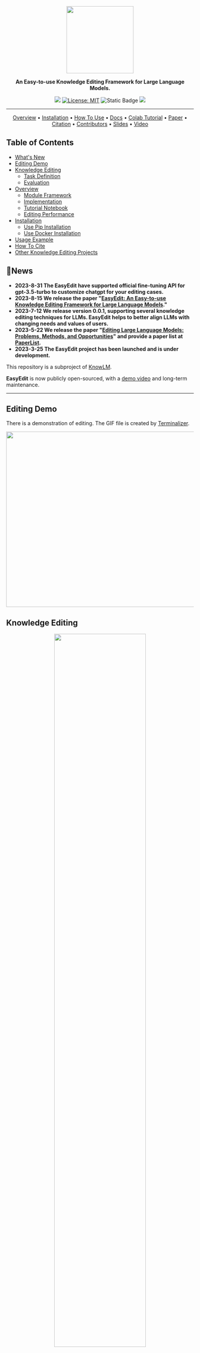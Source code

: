 <div align="center">

<img src="figs/logo.png" width="180px">

**An Easy-to-use Knowledge Editing Framework for Large Language Models.**

![](https://img.shields.io/badge/version-v0.0.1-blue)
[![License: MIT](https://img.shields.io/badge/License-MIT-green.svg)](https://opensource.org/licenses/MIT)
![Static Badge](https://img.shields.io/badge/last_commit-August-blue)
![](https://img.shields.io/badge/PRs-Welcome-red)

---

<p align="center">
  <a href="#overview">Overview</a> •
  <a href="#requirements">Installation</a> •
  <a href="#use-easyedit">How To Use</a> •
    <a href="https://zjunlp.gitbook.io/easyedit">Docs</a> •
  <a href="https://colab.research.google.com/drive/1zcj8YgeqttwkpfoHXz9O9_rWxFFufXSO?usp=sharing">Colab Tutorial</a> •
    <a href="https://arxiv.org/abs/2308.07269">Paper</a> •
      <a href="#citation">Citation</a> •
  <a href="#contributors">Contributors</a> •
  <a href="https://github.com/zjunlp/EasyEdit/blob/main/tutorial.pdf">Slides</a> •
    <a href="http://knowlm.zjukg.cn/easyedit.mp4", target="_blank">Video</a>
</p>
</div>

## Table of Contents

- [What's New](#news)
- [Editing Demo](#editing-demo)
- [Knowledge Editing](#knowledge-editing)
  - [Task Definition](#task-definition)
  - [Evaluation](#evaluation)
- [Overview](#overview)
  - [Module Framework](#overview)
  - [Implementation](#current-implementation)
  - [Tutorial Notebook](#tutorial-notebook)
  - [Editing Performance](#editing-performance)
- [Installation](#requirements)
  - [Use Pip Installation](#pip-installation)
  - [Use Docker Installation](#docker-installation)
- [Usage Example](#use-easyedit)
- [How To Cite](#citation)
- [Other Knowledge Editing Projects](#other-related-projects)

## 🔔News

- **2023-8-31 The EasyEdit have supported official fine-tuning API for gpt-3.5-turbo to customize chatgpt for your editing cases.**
- **2023-8-15 We release the paper "[EasyEdit: An Easy-to-use Knowledge Editing Framework for Large Language Models](https://arxiv.org/abs/2308.07269)."**
- **2023-7-12 We release version 0.0.1, supporting several knowledge editing techniques for LLMs. EasyEdit helps to better align LLMs with changing needs and values of users.**
- **2023-5-22 We release the paper "[Editing Large Language Models: Problems, Methods, and Opportunities](https://arxiv.org/abs/2305.13172)" and provide a paper list at [PaperList](https://github.com/zjunlp/KnowledgeEditingPapers).**
- **2023-3-25 The EasyEdit project has been launched and is under development.**

This repository is a subproject of [KnowLM](https://github.com/zjunlp/KnowLM).

**EasyEdit** is now publicly open-sourced, with a [demo video](https://www.youtube.com/watch?v=NaQRvSYuQMo) and long-term maintenance.

---

## Editing Demo

There is a demonstration of editing. The GIF file is created by [Terminalizer](https://github.com/faressoft/terminalizer).

<img src="figs/demo_usage.gif" width="550" height="470" align=center>

## Knowledge Editing

<div align=center>
<img src="figs/demo.gif" width="70%" height="70%" />
</div>

### Task Definition

Deployed models may still make unpredictable errors. For example, Large Language Models (LLMs) notoriously _hallucinate_, _perpetuate bias_, and _factually decay_, so we should be able to adjust specific behaviors of pre-trained models.

**Knowledge editing** aims to adjust an initial base model's $(f_\theta)$ behavior on the particular edit descriptor $[x_e, y_e]$ efficiently, such as(The president of USA: Donald Trump -> Joe Biden):

- $x_e$: "Who is the president of the US?
- $y_e$: "Joe Biden."

without influencing the model behavior on unrelated samples. The ultimate goal is to create an edited model $(f_\theta')$.

### Evaluation

<img src="figs/Illustration.png" width="400px">

The knowledge editing process generally impacts the predictions for a broad set of inputs **that are closely** associated with the edit example, called the **editing scope**.

A successful edit should adjust the model’s behavior within the editing scope while remaining unrelated inputs(as below formula).

$$
f_{\theta_{e}}(x) = \begin{cases}
y_e & \text{if } x \in I(x_e,y_e) \\
f_{\theta}(x) & \text{if } x \in O(x_e, y_e) \end{cases}
$$

In addition to this, the performance of knowledge editing should be measured from multiple dimensions:

- `Reliability`: the success rate of editing with a given editing description
- `Generalization`: the success rate of editing **within** the editing scope
- `Locality`: whether the model's output changes after editing for unrelated inputs
- `Portability`: the success rate of editing for factual reasoning(one hop, synonym, one-to-one relation)
- `Efficiency`: time and memory consumption required during the editing process

## 🌟Overview

EasyEdit is a Python package for edit Large Language Models (LLM) like `GPT-J`, `Llama`, `GPT-NEO`, `GPT2`, `T5`(support models from **1B** to **65B**), the objective of which is to alter the behavior of LLMs efficiently within a specific domain without negatively impacting performance across other inputs. It is designed to be easy to use and easy to extend.

<h3 align="center">
<img src="figs/FrameWork.png">
</h3>

- EasyEdit contains a unified framework for **Editor**, **Method** and **Evaluate**, respectively representing the editing scenario, editing technique, and evaluation method.
- Each Knowledge Editing scenario comprises of three components:

  - `Editor`: such as BaseEditor(**Factual Knowledge** and **Generation** Editor) for LM, MultiModalEditor(**MultiModal Knowledge**).
  - `Method`: the specific knowledge editing technique used(such as **ROME**, **MEND**, ..).
  - `Evaluate`: **Metrics** for evaluating knowledge editing performance.
    - `Reliability`, `Generalization`, `Locality`, `Portability`

- The current supported knowledge editing techniques are as follows:
  - [FT](https://github.com/kmeng01/rome): Fine-Tuning with $L_\infty$ constraint
  - [SERAC](https://github.com/eric-mitchell/serac): Mitchell et al. Memory-based
  - [IKE](https://github.com/Zce1112zslx/IKE): Ce Zheng et al. In-Context Editing
  <!-- - [KE](https://github.com/nicola-decao/KnowledgeEditor): De Cao et al. Knowledge Editor -->
  - [MEND](https://github.com/eric-mitchell/mend): Mitchell et al. Hypernetwork
  - [KN](https://github.com/Hunter-DDM/knowledge-neurons): Damai Dai et al. Locate then Edit
  - [ROME](https://github.com/kmeng01/rome): Kevin Meng et al. Locate and Edit
  - [MEMIT](https://github.com/kmeng01/memit): Kevin Meng et al. Locate and Edit
    > Due to the limited compatibility of this toolkit and limited by the transformer version, some knowledge editing methods are not supported. You can find relevant editing methods in the following links
  - [T-Patcher](https://github.com/ZeroYuHuang/Transformer-Patcher) | [KE](https://github.com/nicola-decao/KnowledgeEditor) | [CaliNet](https://github.com/dqxiu/CaliNet)

#### Current Implementation

You can choose different editing methods according to your specific needs.
| **Method** | T5 | GPT-2 | GPT-J | GPT-NEO | LlaMA | Baichuan | ChatGLM2 | ChatGPT |
| :-------: | :-------: | :-------: | :-------: | :-------: | :-------: | :-------: | :-------: | :-------: |
| FT | ✅ | ✅ | ✅ | ✅ | ✅ | ✅ |  | ✅ |
| SERAC | ✅ | ✅ | ✅ | | ✅ |  | |
| IKE | ✅ | ✅ | ✅ | ✅ | ✅ | ✅ |  | |
| MEND | ✅ | ✅ | ✅ | ✅ | ✅ | ✅ |  | |
| KN   | ✅ | ✅ | ✅ |    | ✅ | ✅ | ✅ |  |
| ROME | | ✅ | ✅ | ✅ | ✅ | ✅ | | |
| MEMIT | | ✅ | ✅ | ✅ | ✅ | ✅ | | |

<!-- |     KE       |  ✅  |  ✅  |  ✅  |  |  | -->



<!-- | **Method** | Model Name | Description |
| :--------: | :--------: | :--------: | 
| [FT-Api](https://openai.com/blog/gpt-3-5-turbo-fine-tuning-and-api-updates) | [gpt-3.5-turbo(ChatGPT)](https://github.com/zjunlp/EasyEdit/blob/main/hparams/FT-Api/gpt-3.5-turbo.yaml) | official fine-tuing Api for gpt-3.5-turbo | -->

> ❗️❗️ An edit for `gpt-3.5-turbo` returns model_name(for example, `ft: GPT-3.5-turbo-0613 :personal::7tWZkLzq`) instead model weights.

**Dataset**
| **dataset** | Google Drive| BaiduNetDisk | Description |
| :--------: | :-----------------------------------------------------------------------------------------------: | :-----------------------------------------------------------------------------: | :--------------------------------------------------------------------------------: |
| _ZsRE_ | [[Google Drive]](https://drive.google.com/file/d/1IVcf5ikpfKuuuYeedUGomH01i1zaWuI6/view?usp=sharing) | [[BaiduNetDisk]](https://pan.baidu.com/s/1bYTPspPDWuu8Z1fAmCfMPw?pwd=4m2t) | Question Answering dataset using question rephrasings |
| _Counterfact_ | [[Google Drive]](https://drive.google.com/file/d/1IVcf5ikpfKuuuYeedUGomH01i1zaWuI6/view?usp=sharing) | [[BaiduNetDisk]](https://pan.baidu.com/s/1bYTPspPDWuu8Z1fAmCfMPw?pwd=4m2t) | Counterfact dataset using Entity replacement |

We provide zsre and counterfact datasets to verify the effectiveness of knowledge editing. You can download them here. [[Google Drive]](https://drive.google.com/file/d/1IVcf5ikpfKuuuYeedUGomH01i1zaWuI6/view?usp=sharing), [[BaiduNetDisk]](https://pan.baidu.com/s/1bYTPspPDWuu8Z1fAmCfMPw?pwd=4m2t).

- for **locality**, in addition to testing unrelated instances, we also provide tests on distracting ([reference: Detecting Edit Failures...](https://arxiv.org/abs/2305.17553)), other attribution, and other downstream tasks (such as commonsense reasoning).
- for **portability**, it tests whether the model can apply edited instances for inference. We provide evaluations for one-hop reasoning, subject alias, and inverse relation (eg, a one-to-one relationship between spouses should be bidirectionally edited).

#### Tutorial notebook

| **Method** |          Description           |                                                 GPT-2                                                 |                                           LlaMA                                            |
| :--------: | :----------------------------: | :---------------------------------------------------------------------------------------------------: | :----------------------------------------------------------------------------------------: |
|   _IKE_    | In-Context Learning (ICL) Edit |       [[Colab-gpt2]](https://colab.research.google.com/drive/1m6Xg05XCs_WZKH0D9KJQqg9z0ZiDhEkL)       | [[Colab-llama]](https://colab.research.google.com/drive/1m6Xg05XCs_WZKH0D9KJQqg9z0ZiDhEkL) |
|   _ROME_   |    Locate-Then-Edit Neurons    | [[Colab-gpt2]](https://colab.research.google.com/drive/1KkyWqyV3BjXCWfdrrgbR-QS3AAokVZbr?usp=sharing) | [[Colab-llama]](https://colab.research.google.com/drive/1W18GPlBCV9K6lDy7eX8V5W0knTLr5r0A) |
|  _MEMIT_   |    Locate-Then-Edit Neurons    |       [[Colab-gpt2]](https://colab.research.google.com/drive/1P1lVklP8bTyh8uxxSuHnHwB91i-1LW6Z)       | [[Colab-llama]](https://colab.research.google.com/drive/19fKCKtVBU2fqj6eTvDokGoTrxvXkEPPq) |

#### Editing Performance

We present editing results of the four metrics on [LlaMA-2-7B](https://huggingface.co/meta-llama/Llama-2-7b-hf) using EasyEdit. We adopt [ZsRE](https://drive.google.com/file/d/1IVcf5ikpfKuuuYeedUGomH01i1zaWuI6/view?usp=sharing) as the test dataset.

> ❗️❗️Editing `llama-2-7B` requires 40G+ VRAM on GPU. (OOM [solution](https://github.com/zjunlp/EasyEdit/issues/9#issuecomment-1687284658))

|       | Reliability | Generalization |  Locality  | Portability |
| :---: | :---------: | :------------: | :--------: | :---------: |
| FT  |    56.94    |     52.02      |   96.32    |    0.07     |
| SERAC |    99.49    |     99.13      | **100.00** |    0.13     |
|  IKE  | **100.00**  |   **99.98**    |   69.19    |  **67.56**  |
| MEND  |    94.24    |     90.27      |   97.04    |    0.14     |
|  KN   |    28.95    |     28.43      |   65.43    |    0.07     |
| ROME  |    92.45    |     87.04      |   99.63    |    10.46    |
| MEMIT |    92.94    |     85.97      |   99.49    |    6.03     |

---

## Requirements

#### 🔧Pip Installation

**Note: Please use Python 3.9+ for EasyEdit**
To get started, simply install conda and run:

```shell
git clone https://github.com/zjunlp/EasyEdit.git
conda create -n EasyEdit python=3.9.7
...
pip install -r requirements.txt
```

#### 🐳Docker Installation

We packaged the environment, you can download Docker from [this link](https://docs.docker.com/get-docker/).

Pull the Docker image from Docker Hub or Aliyun:

```bash
docker pull zjunlp/easyedit
```

```bash
docker pull registry.cn-hangzhou.aliyuncs.com/zjunlp/easyedit:v1
```

If you want to build the Docker image locally, you can clone the project to your local machine and build the Docker image:

```bash
git clone https://github.com/zjunlp/EasyEdit.git
cd EasyEdit
docker build -t your-image-name .
```

Then run the Docker image as a container:

```bash
docker run -p 8080:80 your-image-name
```

## 📌Use EasyEdit

- Edit large language models(LLMs) around **_5 seconds_**

- Following example shows you how to perform editing with EasyEdit. More examples and tutorials can be found at [examples](https://github.com/zjunlp/EasyEdit/tree/main/examples)

### BaseEditor

> `BaseEditor`is the class for Language Modality Knowledge Editing. You can choose the appropriate editing method based on your specific needs.

- Due to different transformer versions and different GPU models, the editing results may fluctuate **slightly**.

#### Introduction by a Simple Example

With the modularity and flexibility of `EasyEdit`, you can easily use it to edit model.

**Step1: Define a PLM as the object to be edited.**
Choose the PLM to be edited. `EasyEdit` supports partial models(`T5`, `GPTJ`, `GPT-NEO`, `LlaMA` so far) retrievable on [HuggingFace](https://huggingface.co/). The corresponding configuration file directory is `hparams/YUOR_METHOD/YOUR_MODEL.YAML`, such as `hparams/MEND/gpt2-xl`, set the corresponding `model_name` to select the object for knowledge editing.

```python
model_name: gpt2-xl
model_class: GPT2LMHeadModel
tokenizer_class: GPT2Tokenizer
tokenizer_name: gpt2-xl
```

**Step2: Choose the appropriate Knowledge Editing Method**
The selection of editing methods is a **crucial** step, as different methods have their own strengths and weaknesses. Users need to consider the trade-off between editing success rate, generalization, and maintaining unrelated performance. For specific performance details of each method, please refer to the paper: [Editing Large Language Models: Problems, Methods, and Opportunities](https://arxiv.org/abs/2305.13172).

```python
## In this case, we use MEND method, so you should import `MENDHyperParams`
from easyeditor import MENDHyperParams
## Loading config from hparams/MEMIT/gpt2-xl.yaml
hparams = MENDHyperParams.from_hparams('./hparams/MEND/gpt2-xl')
```

**Step3: Provide the edit descriptor and edit target**

```python
## edit descriptor: prompt that you want to edit
prompts = [
    'What university did Watts Humphrey attend?',
    'Which family does Ramalinaceae belong to',
    'What role does Denny Herzig play in football?'
]
## You can set `ground_truth` to None !!!(or set to original output)
ground_truth = ['Illinois Institute of Technology', 'Lecanorales', 'defender']
## edit target: expected output
target_new = ['University of Michigan', 'Lamiinae', 'winger']
```

**Step4: Combine them into a `BaseEditor`**
`EasyEdit` provides a simple and unified way to init Editor, like huggingface: **from_hparams**.

```python
## Construct Language Model Editor
editor = BaseEditor.from_hparams(hparams)
```

**Step5: Provide the data for evaluation**
Note that the data for portability and locality are both **optional**(set to None for basic editing success rate evaluation only). The data format for both is a **dict**, for each measurement dimension, you need to provide the corresponding prompt and its corresponding ground truth. Here is an example of the data:

```python
locality_inputs = {
    'neighborhood':{
        'prompt': ['Joseph Fischhof, the', 'Larry Bird is a professional', 'In Forssa, they understand'],
        'ground_truth': ['piano', 'basketball', 'Finnish']
    },
    'distracting': {
        'prompt': ['Ray Charles, the violin Hauschka plays the instrument', 'Grant Hill is a professional soccer Magic Johnson is a professional', 'The law in Ikaalinen declares the language Swedish In Loviisa, the language spoken is'],
        'ground_truth': ['piano', 'basketball', 'Finnish']
    }
}
```

In the above example, we evaluate the performance of the editing methods about "neighborhood" and "distracting".

**Step6: Edit and Evaluation**
Done! We can conduct Edit and Evaluation for your model to be edited. The `edit` function will return a series of metrics related to the editing process as well as the modified model weights.

```python
metrics, edited_model, _ = editor.edit(
    prompts=prompts,
    ground_truth=ground_truth,
    target_new=target_new,
    locality_inputs=locality_inputs,
    keep_original_weight=True
)
## metrics: edit success, rephrase success, locality e.g.
## edited_model: post-edit model
```

### Evaluation

We specify the return metrics as `dict` format, including model prediction evaluations before and after editing. For each edit, it will include the following metrics:

- `rewrite_acc` $\rightarrow$ **Reliablilty**
- `rephrase_acc` $\rightarrow$ **Generalization**
- `locality` $\rightarrow$ **Locality**
- `portablility` $\rightarrow$ **Portablility**

```json
{
    "post": {
        "rewrite_acc": ,
        "rephrase_acc": ,
        "locality": {
            "YOUR_LOCALITY_KEY": ,
            //...
        },
        "portablility": {
            "YOUR_PORTABILITY_KEY": ,
            //...
        },
    },
    "pre": {
        "rewrite_acc": ,
        "rephrase_acc": ,
        "portablility": {
            "YOUR_PORTABILITY_KEY": ,
            //...
        },
    }
}
```

- For evaluation for Reliablilty, you only need to provide the corresponding editing `prompts` and editing `target_new`.
- For evaluation for Generalization, `rephrase_prompts` are required.
- For evaluation for Locality and Portablility, you need to define the name of the corresponding metric, as well as `prompts` and `ground_truth`.
  - > Note: the length needs to be equal to the edit prompts

### Trainer

- meta-learning based: `MEND`
- memory-based routing: `SERAC`

For above editing methods, pre-training of corresponding meta-networks or classifiers is required. Therefore, in EasyEdit, we provide a unified framework for pretraining the relevant network structures. Take the training MEND for example:

- **Step 1** and **Step 2** are the same as the example above, which involves selecting the appropriate editing model and editing method.

**Step3: Provide the edit training set**
The currently supported and available datasets are: `zsre` and `counterfact`([Google Drive](https://drive.google.com/file/d/1IVcf5ikpfKuuuYeedUGomH01i1zaWuI6/view?usp=sharing)). Please place them in the "data" directory and initialize the dataset_class (`ZsreDataset` for zsre and `CounterFactDataset` for counterfact) to load the corresponding training set.

```python
train_ds = ZsreDataset('./data/zsre_mend_train.json', config=training_hparams)
eval_ds = ZsreDataset('./data/zsre_mend_eval.json', config=training_hparams)
```

**Step4: Combine them into a `Trainer`**

```python
trainer = EditTrainer(
    config=training_hparams,
    train_set=train_ds,
    val_set=eval_ds
)
```

**Step6: Run and Edit**
Done! We can conduct Run and Evaluation.

```python
trainer.run()
```

- Run: The `CHECKPOINT` will be saved to the path `RESULTS_DIR`(in `global.yml`).
- Edit: Set the `archive` field in the **hparams file** to `CHECKPOINT`. EasyEdit will automatically load the corresponding pre-trained weights during the editing process([Go to edit](#use-easyedit)).

<!-- ## Overall Results
> Note that the following experimental results are from this [paper](https://arxiv.org/abs/2305.13172).The actual editing performance of this tool is still under testing and will be announced **as soon as possible**.
*  We tested the editing performance of different knowledge editing methods on various model, the test results are shown in the table below(`-` refers to the results that the methods empirically fail to edit LLMs). -->
<!--
- For `zsre` dataset:

<div style="text-align: center">
<table style="text-align: center">
    <tr>
        <th></th><th colspan="3" style="text-align: center;">T5-3B</th><th colspan="3" style="text-align: center;">GPT-J</th>
    </tr>
    <tr>
        <td><b>Method</b></td><td>Reliability</td><td>Generalization</td><td>Locality</td><td>Reliability</td><td>Generalization</td><td>Locality</td>
    </tr>
    <tr>
        <td>FT</td><td>20.71</td><td>19.68</td><td>89.01</td><td>54.70</td><td>49.20</td><td>37.24</td>
    </tr>
    <tr>
        <td>SERAC</td><td>99.80</td><td>99.66</td><td>98.13</td><td>90.16</td><td>89.96</td><td>99.90</td>
    </tr>
    <tr>
        <td>IKE</td><td>67.00</td><td>67.11</td><td>63.60</td><td>99.96</td><td>99.87</td><td>59.21</td>
    </tr>
    <tr>
        <td>KE</td><td>3.00</td><td>5.40</td><td>96.43</td><td>6.60</td><td>7.80</td><td>94.18</td>
    </tr>
    <tr>
        <td>MEND</td><td>78.80</td><td>89.80</td><td>98.45</td><td>45.60</td><td>48.00</td><td>88.21</td>
    </tr>
    <tr>
        <td>KN</td><td>22.51</td><td>22.70</td><td>16.43</td><td>11.34</td><td>9.40</td><td>90.03</td>
    </tr>
    <tr>
        <td>ROME</td><td>-</td><td>-</td><td>-</td><td>99.18</td><td>94.90</td><td>99.19</td>
    </tr>
    <tr>
        <td>MEMIT</td><td>-</td><td>-</td><td>-</td><td>99.23</td><td>87.16</td><td>99.62</td>
    </tr>
</table>
</div>

- For `counterfact` dataset:

<div style="text-align: center">
<table style="text-align: center">
    <tr>
        <th></th><th colspan="3" style="text-align: center;">T5-3B</th><th colspan="3" style="text-align: center;">GPT-J</th>
    </tr>
    <tr>
        <td><b>Method</b></td><td>Reliability</td><td>Generalization</td><td>Locality</td><td>Reliability</td><td>Generalization</td><td>Locality</td>
    </tr>
    <tr>
        <td>FT</td><td>33.57</td><td>23.54</td><td>72.72</td><td>99.90</td><td>97.53</td><td>1.02</td>
    </tr>
    <tr>
        <td>SERAC</td><td>99.89</td><td>98.71</td><td>99.93</td><td>99.78</td><td>99.41</td><td>98.89</td>
    </tr>
    <tr>
        <td>IKE</td><td>97.77</td><td>82.99</td><td>37.76</td><td>99.61</td><td>72.67</td><td>35.57</td>
    </tr>
    <tr>
        <td>KE</td><td>1.00</td><td>1.40</td><td>96.28</td><td>13.40</td><td>11.00</td><td>94.38</td>
    </tr>
    <tr>
        <td>MEND</td><td>81.40</td><td>93.40</td><td>91.58</td><td>73.80</td><td>74.20</td><td>93.75</td>
    </tr>
    <tr>
        <td>KN</td><td>47.86</td><td>46.78</td><td>57.10</td><td>1.66</td><td>1.38</td><td>58.28</td>
    </tr>
    <tr>
        <td>ROME</td><td>-</td><td>-</td><td>-</td><td>99.80</td><td>86.63</td><td>93.61</td>
    </tr>
    <tr>
        <td>MEMIT</td><td>-</td><td>-</td><td>-</td><td>99.90</td><td>73.13</td><td>97.17</td>
    </tr>
</table>
</div> -->

<details><summary> <b> TO DO </b> </summary>
In next version, we plan to:

- release a multimodal Editor for LLMs.
- support more editing methods for `BaiChuan`, `FALCON`, etc.
- knowledge editing for other tasks(except factual editing), like `textual knowledge editing`, `personality editing`, etc.

Meanwhile, we will offer long-term maintenance to fix bugs, solve issues and meet new requests. So if you have any problems, please put issues to us.

</details>

## Citation

Please cite our paper if you use EasyEdit in your work.

```bibtex
@article{DBLP:journals/corr/abs-2308-07269,
  author       = {Peng Wang and
                  Ningyu Zhang and
                  Xin Xie and
                  Yunzhi Yao and
                  Bozhong Tian and
                  Mengru Wang and
                  Zekun Xi and
                  Siyuan Cheng and
                  Kangwei Liu and
                  Guozhou Zheng and
                  Huajun Chen},
  title        = {EasyEdit: An Easy-to-use Knowledge Editing Framework for Large Language
                  Models},
  journal      = {CoRR},
  volume       = {abs/2308.07269},
  year         = {2023},
  url          = {https://doi.org/10.48550/arXiv.2308.07269},
  doi          = {10.48550/arXiv.2308.07269},
  eprinttype    = {arXiv},
  eprint       = {2308.07269},
  timestamp    = {Wed, 23 Aug 2023 14:43:32 +0200},
  biburl       = {https://dblp.org/rec/journals/corr/abs-2308-07269.bib},
  bibsource    = {dblp computer science bibliography, https://dblp.org}
}

@article{DBLP:journals/corr/abs-2305-13172,
  author       = {Yunzhi Yao and
                  Peng Wang and
                  Bozhong Tian and
                  Siyuan Cheng and
                  Zhoubo Li and
                  Shumin Deng and
                  Huajun Chen and
                  Ningyu Zhang},
  title        = {Editing Large Language Models: Problems, Methods, and Opportunities},
  journal      = {CoRR},
  volume       = {abs/2305.13172},
  year         = {2023},
  url          = {https://doi.org/10.48550/arXiv.2305.13172},
  doi          = {10.48550/arXiv.2305.13172},
  eprinttype    = {arXiv},
  eprint       = {2305.13172},
  timestamp    = {Tue, 30 May 2023 17:04:46 +0200},
  biburl       = {https://dblp.org/rec/journals/corr/abs-2305-13172.bib},
  bibsource    = {dblp computer science bibliography, https://dblp.org}
}
@misc{knowlm,
  author = {Ningyu Zhang and Jintian Zhang and Xiaohan Wang and Honghao Gui and Kangwei Liu and Yinuo Jiang and Xiang Chen and Shengyu Mao and Shuofei Qiao and Yuqi Zhu and Zhen Bi and Jing Chen and Xiaozhuan Liang and Yixin Ou and Runnan Fang and Zekun Xi and Xin Xu and Lei Li and Peng Wang and Mengru Wang and Yunzhi Yao and Bozhong Tian and Yin Fang and Guozhou Zheng and Huajun Chen},
  title = {KnowLM: An Open-sourced Knowledgeable Large Langugae Model Framework},
  year = {2023},
 url = {http://knowlm.zjukg.cn/},
}
```

## 🎉Contributors

<a href="https://github.com/zjunlp/EasyEdit/graphs/contributors">
  <img src="https://contrib.rocks/image?repo=zjunlp/EasyEdit" />
</a>

We thank all the contributors to this project, more contributors are welcome!

#### Other Related Projects

- [ROME](https://github.com/kmeng01/rome)
- [FastEdit](https://github.com/hiyouga/FastEdit)

🙌 We would like to express our heartfelt gratitude for the contribution of [ROME](https://github.com/kmeng01/rome) to our project, as we have utilized portions of their source code in our project.

